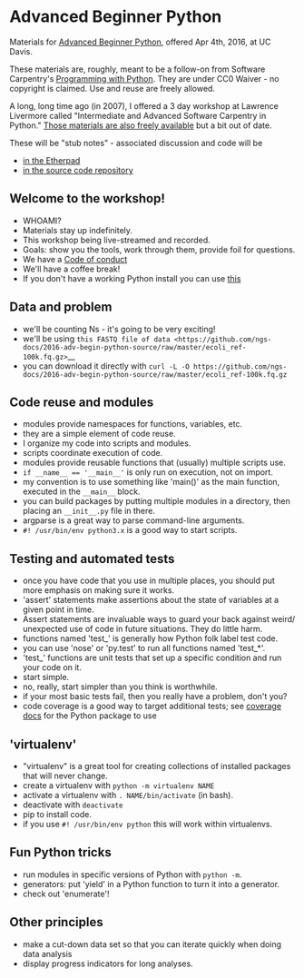 # Advanced Beginner Python

Materials for [Advanced Beginner
Python](https://dib-training.readthedocs.org/en/pub/2016-04-04-adv-beg-python.html),
offered Apr 4th, 2016, at UC Davis.

These materials are, roughly, meant to be a follow-on from Software
Carpentry's [Programming with
Python](https://swcarpentry.github.io/python-novice-inflammation/).
They are under CC0 Waiver - no copyright is claimed.  Use and reuse are
freely allowed.

A long, long time ago (in 2007), I offered a 3 day workshop at
Lawrence Livermore called "Intermediate and Advanced Software
Carpentry in Python."  [Those materials are also freely
available](http://ivory.idyll.org/articles/advanced-swc/) but a bit out
of date.

These will be "stub notes" - associated discussion and code will be

* [in the Etherpad](https://etherpad.wikimedia.org/p/2016-adv-begin-python)
* [in the source code repository](https://github.com/ngs-docs/2016-adv-begin-python-source)

## Welcome to the workshop!

* WHOAMI?
* Materials stay up indefinitely.
* This workshop being live-streamed and recorded.
* Goals: show you the tools, work through them, provide foil for questions.
* We have a [Code of conduct](http://software-carpentry.org/conduct/)
* We'll have a coffee break!
* If you don't have a working Python install you can use [this](http://mybinder.org/repo/ctb/2016-mybinder-inflammation)

## Data and problem

* we'll be counting Ns - it's going to be very exciting!
* we'll be using `this FASTQ file of data <https://github.com/ngs-docs/2016-adv-begin-python-source/raw/master/ecoli_ref-100k.fq.gz>`__
* you can download it directly with `curl -L -O https://github.com/ngs-docs/2016-adv-begin-python-source/raw/master/ecoli_ref-100k.fq.gz`

## Code reuse and modules

* modules provide namespaces for functions, variables, etc.
* they are a simple element of code reuse.
* I organize my code into scripts and modules.
* scripts coordinate execution of code.
* modules provide reusable functions that (usually) multiple scripts use.
* `if __name__ == '__main__'` is only run on execution, not on import.
* my convention is to use something like 'main()' as the main function,
  executed in the `__main__` block.
* you can build packages by putting multiple modules in a directory,
  then placing an `__init__.py` file in there.
* argparse is a great way to parse command-line arguments.
* `#! /usr/bin/env python3.x` is a good way to start scripts.

## Testing and automated tests

* once you have code that you use in multiple places, you should put more
  emphasis on making sure it works.
* 'assert' statements make assertions about the state of variables at a
  given point in time.
* Assert statements are invaluable ways to guard your back against weird/
  unexpected use of code in future situations.  They do little harm.
* functions named 'test_' is generally how Python folk label test code.
* you can use 'nose' or 'py.test' to run all functions named 'test_*'.
* 'test_' functions are unit tests that set up a specific condition and
  run your code on it.
* start simple.
* no, really, start simpler than you think is worthwhile.
* if your most basic tests fail, then you really have a problem, don't you?
* code coverage is a good way to target additional tests; see [coverage docs](https://coverage.readthedocs.org/) for the Python package to use

## 'virtualenv'

* "virtualenv" is a great tool for creating collections of installed packages
  that will never change.
* create a virtualenv with `python -m virtualenv NAME`
* activate a virtualenv with `. NAME/bin/activate` (in bash).
* deactivate with `deactivate`
* pip to install code.
* if you use `#! /usr/bin/env python` this will work within virtualenvs.

## Fun Python tricks

* run modules in specific versions of Python with `python -m`.
* generators: put 'yield' in a Python function to turn it into a generator.
* check out 'enumerate'!

## Other principles

* make a cut-down data set so that you can iterate quickly when doing data analysis
* display progress indicators for long analyses.
